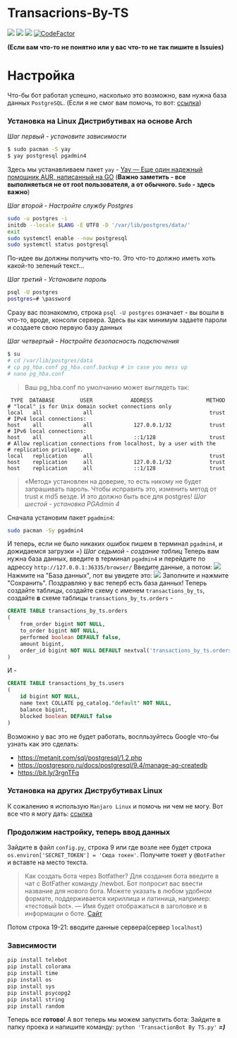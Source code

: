 # Transacrions-By-TS
![](https://img.shields.io/badge/license-AGPL--3.0-green)
![](https://img.shields.io/badge/version-0.0.1-yellow)
![](https://img.shields.io/badge/platform-telegram-blue)
[![CodeFactor](https://www.codefactor.io/repository/github/tsecret-github/transacrions-by-ts/badge/not-tested)](https://www.codefactor.io/repository/github/tsecret-github/transacrions-by-ts/overview/not-tested)

__(Если вам что-то не понятно или у вас что-то не так пишите в Issuies)__
# Настройка
Что-бы бот работал успешно, насколько это возможно, вам нужна база данных `PostgreSQL`.
(Если я не смог вам помочь, то вот: [ссылка](https://bit.ly/38hYq5M))
### Установка на Linux Дистрибутивах на основе Arch
*Шаг первый - установите зависимости*
```bash
$ sudo pacman -S yay
$ yay postgresql pgadmin4
``` 
Здесь мы устанавливаем пакет `yay` - [Yay — Еще один надежный помощник AUR, написанный на GO](https://bit.ly/2WunWPI)
(__Важно заметить - все выполняеться не от root пользователя, а от обычного. `Sudo` - здесь важно__)

*Шаг второй - Настройте службу Postgres*
```bash
sudo -u postgres -i 
initdb --locale $LANG -E UTF8 -D '/var/lib/postgres/data/'
exit
sudo systemctl enable --now postgresql
sudo systemctl status postgresql
``` 
По-идее вы должны получить что-то. Это что-то должно иметь хоть какой-то зеленый текст...

*Шаг третий - Установите пароль*
```bash
psql -U postgres
postgres=# \password
```
Сразу вас познакомлю, строка `psql -U postgres` означает - вы вошли в что-то, вроде, консоли сервера. Здесь вы как минимум задаете пароли и создаете свою первую базу данных

*Шаг четвертый - Настройте безопасность подключения*
```bash
$ su
# cd /var/lib/postgres/data
# cp pg_hba.conf pg_hba.conf.backup # in case you mess up
# nano pg_hba.conf
```

> Ваш pg_hba.conf по умолчанию может выглядеть так:
```
 TYPE  DATABASE        USER            ADDRESS                 METHOD
# "local" is for Unix domain socket connections only
local   all             all                                     trust
# IPv4 local connections:
host    all             all             127.0.0.1/32            trust
# IPv6 local connections:
host    all             all             ::1/128                 trust
# Allow replication connections from localhost, by a user with the
# replication privilege.
local   replication     all                                     trust
host    replication     all             127.0.0.1/32            trust
host    replication     all             ::1/128                 trust
```
> «Метод» установлен на доверие, то есть никому не будет запрашивать пароль. Чтобы исправить это, изменить метод от trust к md5 везде.
> И это должно быть все для postgres!
*Шаг шестой - установка PGAdmin 4*

Сначала установим пакет `pgadmin4`:
```bash
sudo pacman -Sy pgadmin4
```
И теперь, если не было никаких ошибок пишем в терминал `pgadmin4`, и дожидаемся загрузки =)
*Шаг седьмой - создание таблиц*
Теперь вам нужна база данных, введите в терминал `pgadmin4` и перейдите по адрессу `http://127.0.0.1:36335/browser/`
Введите данные, а потом:
![](https://i.imgur.com/OG84qxe.png)
Нажмите на "База данных", пот вы увидете это:
![](https://i.imgur.com/jFf6DsV.png)
Заполните и нажмите "Сохранить".
Поздравляю у вас теперб есть база данных! Теперь создайте таблицы, создайте схему с именем `transactions_by_ts`, создайте **в** схеме таблицы `transactions_by_ts.orders` - 
```SQL
CREATE TABLE transactions_by_ts.orders
(
    from_order bigint NOT NULL,
    to_order bigint NOT NULL,
    performed boolean DEFAULT false,
    amount bigint,
    order_id bigint NOT NULL DEFAULT nextval('transactions_by_ts.orders_order_id_seq'::regclass)
)
```
И - 
```SQL
CREATE TABLE transactions_by_ts.users
(
    id bigint NOT NULL,
    name text COLLATE pg_catalog."default" NOT NULL,
    balance bigint,
    blocked boolean DEFAULT false
)
```
Возможно у вас это не будет работать, воспльзуйтесь Google что-бы узнать как это сделать:
* https://metanit.com/sql/postgresql/1.2.php
* https://postgrespro.ru/docs/postgresql/9.4/manage-ag-createdb
* https://bit.ly/3rgnTFq

### Установка на других Диструбутивах Linux
К сожалению я использую `Manjaro Linux` и помочь ни чем не могу.
Вот все что я могу дать: [ссылка](https://bit.ly/3mDGdoe)

### Продолжим настройку, теперь ввод данных
Зайдите в файл `config.py`, строка 9 или где возле нее будет строка `os.environ['SECRET_TOKEN'] = 'Сюда токен'`. Получите токет у `@BotFather` и вставте на место текста.
> Как создать бота через Botfather?
> Для создания бота введите в чат с BotFather команду /newbot. Бот попросит вас ввести название для нового бота. Можете указать в любом удобном формате, поддерживается кириллица и латиница, например: «тестовый bot». — Имя будет отображаться в заголовке и в информации о боте.
[Сайт](https://botcreators.ru/blog/kak-sozdat-svoego-bota-v-botfather/#:~:text=%D0%94%D0%BB%D1%8F%20%D1%81%D0%BE%D0%B7%D0%B4%D0%B0%D0%BD%D0%B8%D1%8F%20%D0%B1%D0%BE%D1%82%D0%B0%20%D0%B2%D0%B2%D0%B5%D0%B4%D0%B8%D1%82%D0%B5%20%D0%B2,%D0%B8%20%D0%B2%20%D0%B8%D0%BD%D1%84%D0%BE%D1%80%D0%BC%D0%B0%D1%86%D0%B8%D0%B8%20%D0%BE%20%D0%B1%D0%BE%D1%82%D0%B5.)

Потом строка 19-21: вводите данные сервера(сервер `localhost`)

### Зависимости
```bash
pip install telebot
pip install colorama
pip install time
pip install os
pip install sys
pip install psycopg2
pip install string
pip install random
```

Теперь все **готово**!
А вот теперь мы можем запустить бота:
Зайдите в папку проека и напишите команду: `python 'TransactionBot By TS.py'`
***=)***
